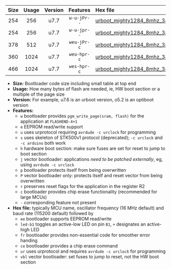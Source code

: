 |Size|Usage|Version|Features|Hex file|
|:-:|:-:|:-:|:-:|:--|
|254|256|u7.7|`w-u-jPr--`|[urboot_mighty1284_8mhz_38400bps_led+b7_ur_vbl.hex](https://raw.githubusercontent.com/stefanrueger/urboot.hex/main/boards/mighty1284/fcpu_8mhz/38400_bps/urboot_mighty1284_8mhz_38400bps_led+b7_ur_vbl.hex)|
|254|256|u7.7|`w-u-jpr--`|[urboot_mighty1284_8mhz_38400bps_led+b7_fr_ur_vbl.hex](https://raw.githubusercontent.com/stefanrueger/urboot.hex/main/boards/mighty1284/fcpu_8mhz/38400_bps/urboot_mighty1284_8mhz_38400bps_led+b7_fr_ur_vbl.hex)|
|378|512|u7.7|`weu-jPr-c`|[urboot_mighty1284_8mhz_38400bps_ee_led+b7_fr_ce_ur_vbl.hex](https://raw.githubusercontent.com/stefanrueger/urboot.hex/main/boards/mighty1284/fcpu_8mhz/38400_bps/urboot_mighty1284_8mhz_38400bps_ee_led+b7_fr_ce_ur_vbl.hex)|
|360|1024|u7.7|`weu-hpr-c`|[urboot_mighty1284_8mhz_38400bps_ee_led+b7_fr_ce_ur.hex](https://raw.githubusercontent.com/stefanrueger/urboot.hex/main/boards/mighty1284/fcpu_8mhz/38400_bps/urboot_mighty1284_8mhz_38400bps_ee_led+b7_fr_ce_ur.hex)|
|466|1024|u7.7|`wes-hpr-c`|[urboot_mighty1284_8mhz_38400bps_ee_led+b7_fr_ce.hex](https://raw.githubusercontent.com/stefanrueger/urboot.hex/main/boards/mighty1284/fcpu_8mhz/38400_bps/urboot_mighty1284_8mhz_38400bps_ee_led+b7_fr_ce.hex)|

- **Size:** Bootloader code size including small table at top end
- **Usage:** How many bytes of flash are needed, ie, HW boot section or a multiple of the page size
- **Version:** For example, u7.6 is an urboot version, o5.2 is an optiboot version
- **Features:**
  + `w` bootloader provides `pgm_write_page(sram, flash)` for the application at `FLASHEND-4+1`
  + `e` EEPROM read/write support
  + `u` uses urprotocol requiring `avrdude -c urclock` for programming
  + `s` uses skeleton of STK500v1 protocol (deprecated); `-c urclock` and `-c arduino` both work
  + `h` hardware boot section: make sure fuses are set for reset to jump to boot section
  + `j` vector bootloader: applications *need to be patched externally*, eg, using `avrdude -c urclock`
  + `p` bootloader protects itself from being overwritten
  + `P` vector bootloader only: protects itself and reset vector from being overwritten
  + `r` preserves reset flags for the application in the register R2
  + `c` bootloader provides chip erase functionality (recommended for large MCUs)
  + `-` corresponding feature not present
- **Hex file:** typically MCU name, oscillator frequency (16 MHz default) and baud rate (115200 default) followed by
  + `ee` bootloader supports EEPROM read/write
  + `led-b1` toggles an active-low LED on pin `B1`, `+` designates an active-high LED
  + `fr` bootloader provides non-essential code for smoother error handing
  + `ce` bootloader provides a chip erase command
  + `ur` uses urprotocol and requires `avrdude -c urclock` for programming
  + `vbl` vector bootloader: set fuses to jump to reset, not the HW boot section
